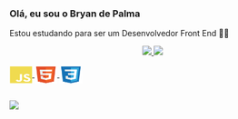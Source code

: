 ### Olá, eu sou o Bryan de Palma
Estou estudando para ser um Desenvolvedor Front End 👋😄


<div align="center">
  <a href="https://github.com/bryan0796">
  <img height="180em" src="https://github-readme-stats.vercel.app/api?username=bryan0796&show_icons=true&theme=monokai&include_all_commits=true&count_private=true"/>
  <img height="180em" src="https://github-readme-stats.vercel.app/api/top-langs/?username=bryan0796&layout=compact&langs_count=8&theme=monokai"/>
</div>
<div style="display: inline_block"><br>
  <img align="center" alt="bryan-Js" height="30" width="40" src="https://raw.githubusercontent.com/devicons/devicon/master/icons/javascript/javascript-plain.svg">
  <img align="center" alt="bryan-HTML" height="30" width="40" src="https://raw.githubusercontent.com/devicons/devicon/master/icons/html5/html5-original.svg">
  <img align="center" alt="bryan-CSS" height="30" width="40" src="https://raw.githubusercontent.com/devicons/devicon/master/icons/css3/css3-original.svg">
  
  ##
<div>
   <a href="https://www.linkedin.com/in/bryan-vida-1b135b136/" target="_blank"><img src="https://img.shields.io/badge/-LinkedIn-%230077B5?style=for-the-badge&logo=linkedin&logoColor=white" target="_blank"></a>
</div>   
 
 
